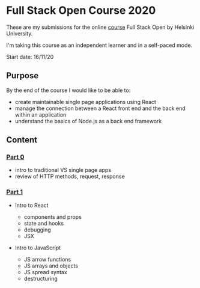# Full Stack Open Course 2020

These are my submissions for the online [course](https://fullstackopen.com/en) Full Stack Open by Helsinki University.

I'm taking this course as an independent learner and in a self-paced mode. 

Start date: 16/11/20

## Purpose
By the end of the course I would like to be able to:

- create maintainable single page applications using React
- manage the connection between a React front end and the back end within an application
- understand the basics of Node.js as a back end framework

## Content

### [Part 0](https://github.com/moryama171/fullstack2020/tree/master/part0)

- intro to traditional VS single page apps
- review of HTTP methods, request, response

### [Part 1](https://github.com/moryama171/fullstack2020/tree/master/part1)

- Intro to React
    - components and props
    - state and hooks
    - debugging
    - JSX

- Intro to JavaScript
    - JS arrow functions
    - JS arrays and objects
    - JS spread syntax
    - destructuring


